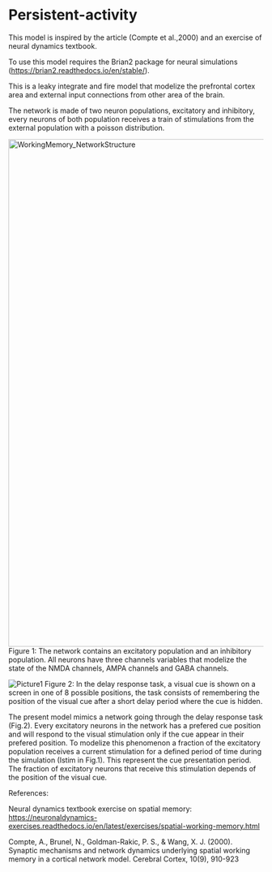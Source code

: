 # Persistent-activity

This model is inspired by the article (Compte et al.,2000) and an exercise of neural dynamics textbook. 

To use this model requires the Brian2 package for neural simulations (https://brian2.readthedocs.io/en/stable/).

This is a leaky integrate and fire model that modelize the prefrontal cortex area and external input connections from other area of the brain.

The network is made of two neuron populations, excitatory and inhibitory, every neurons of both population receives a train of stimulations from the external population with a poisson distribution.


<img width="1000" alt="WorkingMemory_NetworkStructure" src="https://user-images.githubusercontent.com/93595122/160181322-468990e5-7f68-4a38-8191-dbdf2d7f7b9f.png">     Figure 1: The network contains an excitatory population and an inhibitory population. All neurons have three channels variables that modelize the state of the NMDA channels, AMPA channels and GABA channels.


![Picture1](https://user-images.githubusercontent.com/93595122/160186440-1bfb8aa2-b7fa-436d-9140-4f27eeadba3b.png)
 Figure 2: In the delay response task, a visual cue is shown on a screen in one of 8 possible positions, the task consists of remembering the position of the visual cue after a short delay period where the cue is hidden.

The present model mimics a network going through the delay response task (Fig.2). Every excitatory neurons in the network has a prefered cue position and will respond to the visual stimulation only if the cue appear in their prefered position. To modelize this phenomenon a fraction of the excitatory population receives a current stimulation for a defined period of time during the simulation (Istim in Fig.1). This represent the cue presentation period. The fraction of excitatory neurons that receive this stimulation depends of the position of the visual cue.

References:

Neural dynamics textbook exercise on spatial memory: https://neuronaldynamics-exercises.readthedocs.io/en/latest/exercises/spatial-working-memory.html

Compte, A., Brunel, N., Goldman-Rakic, P. S., & Wang, X. J. (2000). Synaptic mechanisms and network dynamics underlying spatial working memory in a cortical network model. Cerebral Cortex, 10(9), 910-923


